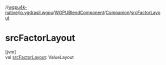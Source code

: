 //[wgpu4k-native](../../../../index.md)/[io.ygdrasil.wgpu](../../index.md)/[WGPUBlendComponent](../index.md)/[Companion](index.md)/[srcFactorLayout](src-factor-layout.md)

# srcFactorLayout

[jvm]\
val [srcFactorLayout](src-factor-layout.md): ValueLayout